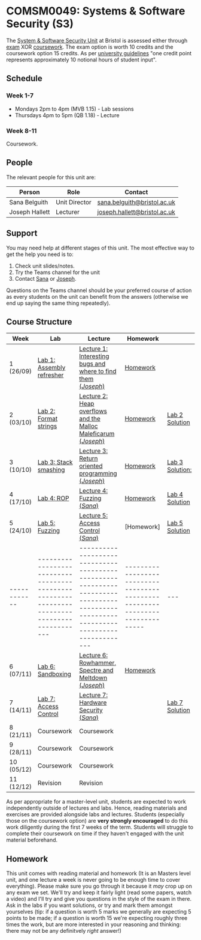 # COMSM0049: Systems & Software Security (S3)

The [System & Software Security Unit](https://www.bris.ac.uk/unit-programme-catalogue/UnitDetails.jsa?ayrCode=21%2F22&unitCode=COMSM0049) at Bristol is assessed either through [exam](https://www.bris.ac.uk/unit-programme-catalogue/UnitDetails.jsa?ayrCode=21%2F22&unitCode=COMSM0050) XOR [coursework](https://www.bris.ac.uk/unit-programme-catalogue/UnitDetails.jsa?ayrCode=21%2F22&unitCode=COMSM0051).
The exam option is worth 10 credits and the coursework option 15 credits.
As per [university guidelines](http://www.bristol.ac.uk/academic-quality/assessment/regulations-and-code-of-practice-for-taught-programmes/programme-design/) "one credit point represents approximately 10 notional hours of student input".

## Schedule

### Week 1-7

- Mondays 2pm to 4pm (MVB 1.15) - Lab sessions
- Thursdays 4pm to 5pm (QB 1.18) - Lecture

### Week 8-11
Coursework.

## People

The relevant people for this unit are:

| Person         | Role          | Contact                                                             |
|----------------|---------------|---------------------------------------------------------------------|
| Sana Belguith  | Unit Director| [sana.belguith@bristol.ac.uk](mailto:sana.belguith@bristol.ac.uk)   |
| Joseph Hallett | Lecturer      | [joseph.hallett@bristol.ac.uk](mailto:joseph.hallett@bristol.ac.uk) |

## Support

You may need help at different stages of this unit.
The most effective way to get the help you need is to:

1. Check unit slides/notes.
2. Try the Teams channel for the unit
3. Contact [Sana](mailto:sana.belguith@bristol.ac.uk) or [Joseph](mailto:joseph.hallett@bristol.ac.uk).

Questions on the Teams channel should be your preferred course of action as every students on the unit can benefit from the answers (otherwise we end up saying the same thing repeatedly).

## Course Structure

| Week       | Lab                                                                                         | Lecture                                                                                                                             | Homework                                                                    |   |
|------------|---------------------------------------------------------------------------------------------|-------------------------------------------------------------------------------------------------------------------------------------|-----------------------------------------------------------------------------|---|
| 1  (26/09) | [Lab 1: Assembly refresher](https://github.com/cs-uob/COMSM0049/blob/master/docs/labs/1.md) | [Lecture 1: Interesting bugs and where to find them (*Joseph*)](lectures/1/slides.pdf)                                              | [Homework](extra/1.md)                                                      |   |
| 2  (03/10) | [Lab 2: Format strings](https://github.com/cs-uob/COMSM0049/blob/master/docs/labs/2.md)     | [Lecture 2: Heap overflows and the Malloc Maleficarum (*Joseph*)](lectures/2/slides.pdf)                                              | [Homework](extra/2.md)                                                      | [Lab 2 Solution](https://github.com/cs-uob/COMSM0049/blob/master/docs/Labs%20Soluti/Lab%202%20format%20string.pdf)    |
| 3  (10/10) | [Lab 3: Stack smashing](https://github.com/cs-uob/COMSM0049/blob/master/docs/labs/3.md)     | [Lecture 3: Return oriented programming (*Joseph*)](lectures/3/slides.pdf)                                                          | [Homework](extra/3.md)                                                      | [Lab 3 Solution:](https://github.com/cs-uob/COMSM0049/blob/master/docs/Labs%20Soluti/Lab%203%20Buffer%20Overflow.pdf)   |
| 4  (17/10) | [Lab 4: ROP](https://github.com/cs-uob/COMSM0049/blob/master/docs/labs/4.md)                | [Lecture 4: Fuzzing (*Sana*)](https://github.com/cs-uob/COMSM0049/blob/master/docs/lectures/4/Intro-fuzzzing.pdf)                   | [Homework](https://github.com/cs-uob/COMSM0049/blob/master/docs/extra/4.md) | [Lab 4 Solution](https://github.com/cs-uob/COMSM0049/blob/master/docs/Labs%20Soluti/Lab%204%20ROP.pdf)  |
| 5  (24/10) | [Lab 5: Fuzzing](https://github.com/cs-uob/COMSM0049/blob/master/docs/labs/5.md)            | [Lecture 5: Access Control (*Sana*)](https://github.com/cs-uob/COMSM0049/blob/master/docs/lectures/5/Access%20Control.pdf)          | [Homework]                                                                  | [Lab 5 Solution](https://github.com/cs-uob/COMSM0049/blob/master/docs/Labs%20Soluti/Lab%205%20Fuzzing.pdf)  |
|------------|---------------------------------------------------------------------------------------------|-------------------------------------------------------------------------------------------------------------------------------------|-----------------------------------------------------------------------------|---|
| 6  (07/11) | [Lab 6: Sandboxing](https://github.com/cs-uob/COMSM0049/blob/master/docs/labs/6.md)         | [Lecture 6: Rowhammer, Spectre and Meltdown (*Joseph*)](https://github.com/cs-uob/COMSM0049/blob/master/docs/lectures/6/slides.pdf) | [Homework](extra/6.md)                                                      |   |
| 7  (14/11) | [Lab 7: Access Control](https://github.com/cs-uob/COMSM0049/blob/master/docs/labs/7.md) | [Lecture 7: Hardware Security (*Sana*)](https://github.com/cs-uob/COMSM0049/blob/master/docs/lectures/7/Hardware%20Security.pdf)                                                                                               |                             | [Lab 7 Solution](https://github.com/cs-uob/COMSM0049/blob/master/docs/Labs%20Soluti/Lab%207%20Access%20Control%20Lab.pdf) |
| 8  (21/11) | Coursework                                                                                  | Coursework                                                                                                                          |                                                                             |   |
| 9  (28/11) | Coursework                                                                                  | Coursework                                                                                                                          |                                                                             |   |
| 10 (05/12) | Coursework                                                                                  | Coursework                                                                                                                          |                                                                             |   |
| 11 (12/12) | Revision                                                                                    | Revision                                                                                                                            |                                                                             |   |

As per appropriate for a master-level unit, students are expected to work independently outside of lectures and labs.
Hence, reading materials and exercises are provided alongside labs and lectures.
Students (especially those on the coursework option) are **very strongly encouraged** to do this work diligently during the first 7 weeks of the term.
Students will struggle to complete their coursework on time if they haven't engaged with the unit material beforehand.

## Homework

This unit comes with reading material and homework (It is an Masters level unit, and one lecture a week is never going to be enough time to cover everything). Please make sure you go through it because it *may* crop up on any exam we set.  We'll try and keep it fairly light (read some papers, watch a video) and I'll try and give you questions in the style of the exam in there.  Ask in the labs if you want solutions, or try and mark them amongst yourselves (tip: if a question is worth 5 marks we generally are expecting 5 points to be made; if a question is worth 15 we're expecting roughly three times the work, but are more interested in your reasoning and thinking: there may not be any definitvely *right* answer!)

